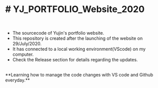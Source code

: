 <h1># YJ_PORTFOLIO_Website_2020</h1>
<br>
<ul>
  <li>The sourcecode of Yujin's portfolio website.</li>  
  <li>This repository is created after the launching of the website on 29/July/2020.</li>
  <li>It has connected to a local working environment(VScode) on my computer.</li>
  <li>Check the Release section for details regarding the updates.</li>
</ul>
<br>
**Learning how to manage the code changes with VS code and Github everyday.**
